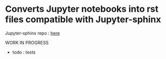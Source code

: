 # Converts Jupyter notebooks into rst files compatible with Jupyter-sphinx

Jupyter-sphinx repo : [here](https://github.com/jupyter/jupyter-sphinx "https://github.com/jupyter/jupyter-sphinx")

WORK IN PROGRESS

- todo : tests
